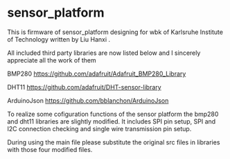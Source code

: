 # sensor_platform

This is firmware of sensor_platform designing for wbk of Karlsruhe Institute of Technology written by Liu Hanxi .

All included third party libraries are now listed below and I sincerely appreciate all the work of them

BMP280      https://github.com/adafruit/Adafruit_BMP280_Library

DHT11       https://github.com/adafruit/DHT-sensor-library

ArduinoJson https://github.com/bblanchon/ArduinoJson

To realize some cofiguration functions of the sensor platform the bmp280 and dht11 libraries are slightly modified.
It includes SPI pin setup, SPI and I2C connection checking and single wire transmission pin setup.

During using the main file please substitute the original src files in libraries with those four modified files.
